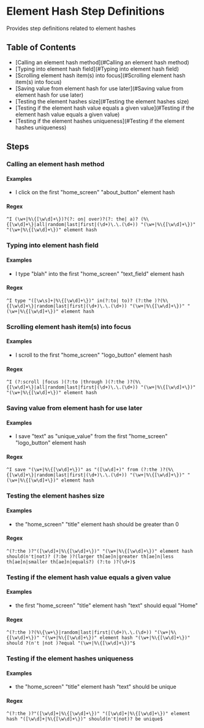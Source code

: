 # Element Hash Step Definitions

Provides step definitions related to element hashes



## Table of Contents

- [Calling an element hash method](#Calling an element hash method)
- [Typing into element hash field](#Typing into element hash field)
- [Scrolling element hash item(s) into focus](#Scrolling element hash item(s) into focus)
- [Saving value from element hash for use later](#Saving value from element hash for use later)
- [Testing the element hashes size](#Testing the element hashes size)
- [Testing if the element hash value equals a given value](#Testing if the element hash value equals a given value)
- [Testing if the element hashes uniqueness](#Testing if the element hashes uniqueness)

## Steps 



### Calling an element hash method

#### Examples

- I click on the first "home_screen" "about_button" element hash


#### Regex

```^I (\w+|%\{[\w\d]+\})?(?: on| over)?(?: the| a)? (%\{[\w\d]+\}|all|random|last|first|(\d+)\.\.(\d+)) "(\w+|%\{[\w\d]+\})" "(\w+|%\{[\w\d]+\})" element hash```




### Typing into element hash field

#### Examples

- I type "blah" into the first "home_screen" "text_field" element hash


#### Regex

```^I type "([\w\s]+|%\{[\w\d]+\})" in(?:to| to)? (?:the )?(%\{[\w\d]+\}|random|last|first|(\d+)\.\.(\d+)) "(\w+|%\{[\w\d]+\})" "(\w+|%\{[\w\d]+\})" element hash```




### Scrolling element hash item(s) into focus

#### Examples

- I scroll to the first "home_screen" "logo_button" element hash


#### Regex

```^I (?:scroll |focus )(?:to |through )(?:the )?(%\{[\w\d]+\}|all|random|last|first|(\d+)\.\.(\d+)) "(\w+|%\{[\w\d]+\})" "(\w+|%\{[\w\d]+\})" element hash```




### Saving value from element hash for use later

#### Examples

- I save "text" as "unique_value" from the first "home_screen" "logo_button" element hash


#### Regex

```^I save "(\w+|%\{[\w\d]+\})" as "([\w\d]+)" from (?:the )?(%\{[\w\d]+\}|random|last|first|(\d+)\.\.(\d+)) "(\w+|%\{[\w\d]+\})" "(\w+|%\{[\w\d]+\})" element hash```




### Testing the element hashes size

#### Examples

- the "home_screen" "title" element hash should be greater than 0


#### Regex

```^(?:the )?"([\w\d]+|%\{[\w\d]+\})" "(\w+|%\{[\w\d]+\})" element hash should(n't|not)? (?:be )?(larger th[ae]n|greater th[ae]n|less th[ae]n|smaller th[ae]n|equals?) (?:to )?(\d+)$```




### Testing if the element hash value equals a given value

#### Examples

- the first "home_screen" "title" element hash "text" should equal "Home"


#### Regex

```^(?:the )?(%\{\w+\}|random|last|first|(\d+)\.\.(\d+)) "(\w+|%\{[\w\d]+\})" "(\w+|%\{[\w\d]+\})" element hash "(\w+|%\{[\w\d]+\})" should ?(n't |not )?equal "(\w+|%\{[\w\d]+\})"$```




### Testing if the element hashes uniqueness

#### Examples

- the "home_screen" "title" element hash "text" should be unique


#### Regex

```^(?:the )?"([\w\d]+|%\{[\w\d]+\})" "([\w\d]+|%\{[\w\d]+\})" element hash "([\w\d]+|%\{[\w\d]+\})" should(n't|not)? be unique$```


